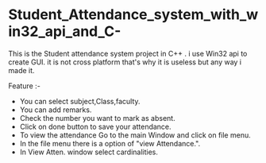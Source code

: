 # Student_Attendance_system_with_win32_api_and_C-
This is the Student attendance system project in C++ . i use Win32 api to create GUI. it is not cross platform that's why it is useless but any way i made it.

Feature :-

- You can select subject,Class,faculty.
- You can add remarks.
- Check the number you want to mark as absent.
- Click on done button to save your attendance.
- To view the attendance Go to the main Window and click on file menu.
- In the file menu there is a option of "view Attendance.".
- In View Atten. window select cardinalities.


